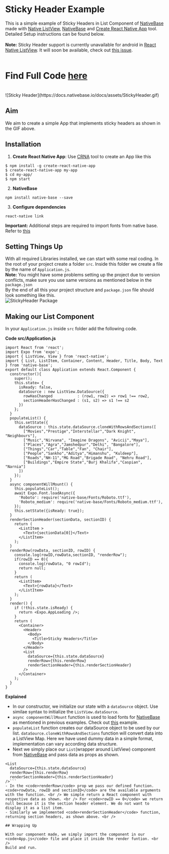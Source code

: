 # Sticky Header Example
This is a simple example of Sticky Headers in List Component of [NativeBase](https://nativebase.io/) made with [Native ListView](https://facebook.github.io/react-native/docs/listview.html), [NativeBase](https://nativebase.io/) and [Create React Native App](https://github.com/react-community/create-react-native-app) tool. Detailed Setup instructions can be found below. <br />
<br />
**Note:** Sticky Header support is currently unavailable for android in [React Native ListView](https://facebook.github.io/react-native/docs/listview.html). It will soon be available, check out [this issue](https://github.com/facebook/react-native/issues/2700). <br />
<br />
# Find Full Code [here](https://github.com/GeekyAnts/native-base-sticky-header)
<br />
![Sticky Header](https://docs.nativebase.io/docs/assets/StickyHeader.gif) <br />

## Aim
We aim to create a simple App that implements sticky headers as shown in the GIF above. <br />

## Installation

1. **Create React Native App**: Use [CRNA](https://github.com/react-community/create-react-native-app) tool to create an App like this <br />
<pre><code>$ npm install -g create-react-native-app
$ create-react-native-app my-app
$ cd my-app/
$ npm start</code></pre>

2. **NativeBase** <br />
<pre><code>npm install native-base --save</code></pre>

3. **Configure dependencies**<br />
<pre><code>react-native link</code></pre>

**Important:** Additional steps are required to import fonts from native base. Refer to [this](./GetStarted.md#Setup_with_CRNA)

## Setting Things Up

With all required Libraries installed, we can start with some real coding. In the root of your project create a folder <code>src</code>. Inside this folder we create a file by the name of <code>Application.js</code>. <br />
**Note:** You might have some problems setting up the project due to version conflicts, make sure you use same versions as mentioned below in the <code>package.json</code> <br />
By the end of all this your project structure and <code>package.json</code> file should look something like this. <br />
![StickyHeader Package](https://docs.nativebase.io/docs/assets/StickyPackage.png) <br />

## Making our List Component
In your <code>Application.js</code> inside <code>src</code> folder add the following code.

**Code src/Application.js**
<pre class="line-numbers"><code class="language-jsx">import React from 'react';
import Expo from 'expo';
import { ListView, View } from 'react-native';
import { List, ListItem, Container, Content, Header, Title, Body, Text } from 'native-base';
export default class Application extends React.Component {
  constructor(){
    super();
    this.state= {
      isReady: false,
      dataSource : new ListView.DataSource({
        rowHasChanged           : (row1, row2) => row1 !== row2,
        sectionHeaderHasChanged : (s1, s2) => s1 !== s2
      })
    };
  }
  populateList() {
    this.setState({
      dataSource : this.state.dataSource.cloneWithRowsAndSections([
        ["Movies","Prestige","Interstellar","Dark Knight", "Neighbours"],
        ["Music","Nirvana", "Imagine Dragons", "Avicii","Maya"],
        ["Places","Agra","Jamshedpur","Delhi", "Bangalore"],
        ["Things","Car","Table","Fan", "Chair"],
        ["People","Sankho","Aditya","Himanshu", "Kuldeep"],
        ["Roads","NH-11","MG Road","Brigade Road", "Nehru Road"],
        ["Buildings","Empire State","Burj Khalifa","Caspian", "Narnia"]
      ])
    });
  }
  async componentWillMount() {
    this.populateList();
    await Expo.Font.loadAsync({
      'Roboto': require('native-base/Fonts/Roboto.ttf'),
      'Roboto_medium': require('native-base/Fonts/Roboto_medium.ttf'),
    });
    this.setState({isReady: true});
  }
  renderSectionHeader(sectionData, sectionID) {
    return (
      &lt;ListItem >
        &lt;Text>{sectionData[0]}&lt;/Text>
      &lt;/ListItem>
    );
  }
  renderRow(rowData, sectionID, rowID) {
    console.log(rowID,rowData,sectionID, "renderRow");
    if(rowID == 0){
      console.log(rowData, "0 rowId");
      return null;
    }
    return (
      &lt;ListItem>
        &lt;Text>{rowData}&lt;/Text>
      &lt;/ListItem>
    );
  }
  render() {
    if (!this.state.isReady) {
      return &lt;Expo.AppLoading />;
    }
    return (
      &lt;Container>
        &lt;Header>
          &lt;Body>
            &lt;Title>Sticky Headers&lt;/Title>
          &lt;/Body>
        &lt;/Header>
        &lt;List
          dataSource={this.state.dataSource}
          renderRow={this.renderRow}
          renderSectionHeader={this.renderSectionHeader}
        />
      &lt;/Container>
    );
  }
}</code></pre>

**Explained** <br />
- In our constructor, we initialize our state with a <code>dataSource</code> object. Use similae syntax to initialize the <code>ListView.dataSource</code>.
- <code>async componentWillMount</code> function is used to load fonts for [NativeBase](https://nativebase.io/) as mentioned in previous examples. Check out [this](https://github.com/GeekyAnts/NativeBase-KitchenSink/blob/CRNA/js/setup.js) example.
- <code>populateList</code> function creates our dataSource object to be used by our list. <code>dataSource.cloneWithRowsAndSections</code> function will convert data into a ListView Map. Here we have used dummy data in a simple format, implementation can vary according data structure.
- Next we simply place our <code>List</code>(wrapper around ListView) component from [NativeBase](https://nativebase.io/) and pass data as props as shown. <br />
```
<List
  dataSource={this.state.dataSource}
  renderRow={this.renderRow}
  renderSectionHeader={this.renderSectionHeader} 
/>```
- In the <code>renderRow</code> prop we pass our defined function. <code>rowData, rowID and sectionID</code> are the available arguments with the function. <br /> We simple return a React component with respective data as shown. <br /> For <code>rowID == 0</code> we return null because it is the section header element. We do not want to display it as a list item.
- Similarly we implemented <code>renderSectionHeader</code> function, returning section headers, as shown above. <br />

## Wrapping Up

With our component made, we simply import the component in our <code>App.js</code> file and place it inside the render funtion. <br />
Build and run.
